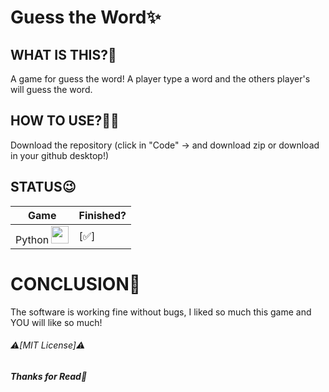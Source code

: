 # **Guess the Word✨**

## **WHAT IS THIS?👀**
 A game for guess the word! A player type a word and the others player's will guess the word.
## **HOW TO USE?🤷‍♂️**
  Download the repository (click in "Code" -> and download zip or download in your github desktop!)
## STATUS😉
 Game | Finished?
 ---       | ---
 Python <img src="https://images.icon-icons.com/112/PNG/512/python_18894.png" width="28px">| [✅]
# CONCLUSION🌟
 The software is working fine without bugs, I liked so much this game and YOU will like so much!

###### ⚠️[MIT License]⚠️
###### ***Thanks for Read🙏***